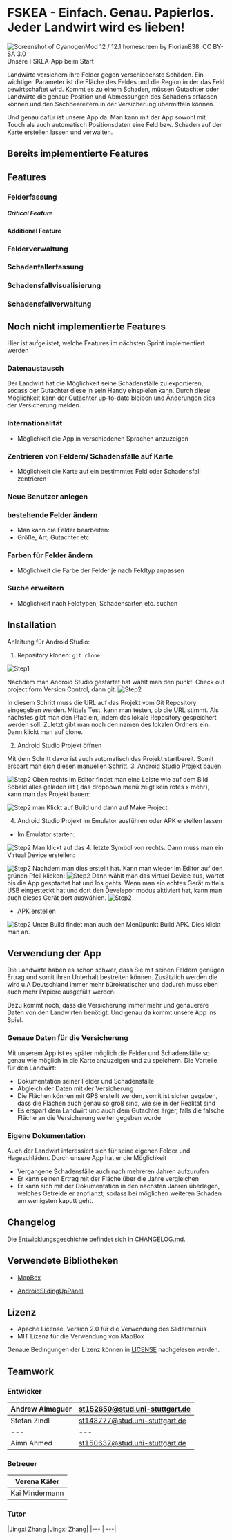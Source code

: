 # FSKEA - Einfach. Genau. Papierlos. Jeder Landwirt wird es lieben!

![Screenshot of CyanogenMod 12 / 12.1 homescreen by Florian838, CC BY-SA 3.0](doc/images/app-screenshot.png)  
Unsere FSKEA-App beim Start

Landwirte versichern ihre Felder gegen verschiedenste Schäden. 
Ein wichtiger Parameter ist die Fläche des Feldes und die Region in der das Feld bewirtschaftet wird.
Kommt es zu einem Schaden, müssen Gutachter oder Landwirte die genaue Position und Abmessungen des Schadens erfassen können und den Sachbeareitern in der Versicherung übermitteln können.

Und genau dafür ist unsere App da. Man kann mit der App sowohl mit Touch als auch automatisch Positionsdaten eine Feld bzw. Schaden auf der Karte erstellen lassen und verwalten.

## Bereits implementierte Features

## Features

### Felderfassung

##### Critical Feature


#### Additional Feature

### Felderverwaltung

### Schadenfallerfassung

### Schadensfallvisualisierung

### Schadensfallverwaltung


## Noch nicht implementierte Features
Hier ist aufgelistet, welche Features im nächsten Sprint implementiert werden
### Datenaustausch

Der Landwirt hat die Möglichkeit seine Schadensfälle zu exportieren, sodass der Gutachter diese in sein Handy einspielen kann. Durch diese Möglichkeit kann der Gutachter up-to-date bleiben und Änderungen dies der Versicherung melden.

### Internationalität
- Möglichkeit die App in verschiedenen Sprachen anzuzeigen
### Zentrieren von Feldern/ Schadensfälle auf Karte
- Möglichkeit die Karte auf ein bestimmtes Feld oder Schadensfall zentrieren
### Neue Benutzer anlegen
### bestehende Felder ändern
- Man kann die Felder bearbeiten:
 - Größe, Art, Gutachter etc.
### Farben für Felder ändern
- Möglichkeit die Farbe der Felder je nach Feldtyp anpassen
### Suche erweitern
- Möglichkeit nach Feldtypen, Schadensarten etc. suchen

## Installation
Anleitung für Android Studio:
1. Repository klonen: `git clone`

![Step1](doc/images/tutorial/s1.PNG)

Nachdem man Android Studio gestartet hat wählt man den punkt:
Check out project form Version Control, dann git.
![Step2](doc/images/tutorial/s2.PNG)

In diesem Schritt muss die URL auf das Projekt vom Git Repository eingegeben werden. Mittels Test, kann man testen, ob die URL stimmt.
Als nächstes gibt man den Pfad ein, indem das lokale Repository gespeichert werden soll.
Zuletzt gibt man noch den namen des lokalen Ordners ein. Dann klickt man auf clone.

2. Android Studio Projekt öffnen

Mit dem Schritt davor ist auch automatisch das Projekt startbereit. Somit erspart man sich diesen manuellen Schritt.
3. Android Studio Projekt bauen

![Step2](doc/images/tutorial/s3.PNG)
Oben rechts im Editor findet man eine Leiste wie auf dem Bild. Sobald alles geladen ist ( das dropbown menü zeigt kein rotes x mehr), kann man das Projekt bauen:

![Step2](doc/images/tutorial/s4.PNG)
man Klickt auf Build und dann auf Make Project.

4. Android Studio Projekt im Emulator ausführen oder APK erstellen lassen
- Im Emulator starten:

![Step2](doc/images/tutorial/s3.PNG)
Man klickt auf das 4. letzte Symbol von rechts. Dann muss man ein Virtual Device erstellen:

![Step2](doc/images/tutorial/s5.PNG)
Nachdem man dies erstellt hat. Kann man wieder im Editor auf den grünen Pfeil klicken:
![Step2](doc/images/tutorial/s3.PNG)
Dann wählt man das virtuel Device aus, wartet bis die App gesptartet hat und los gehts. 
Wenn man ein echtes Gerät mittels USB eingesteckt hat und dort den Develepor modus aktiviert hat, kann man auch dieses Gerät dort auswählen.
![Step2](doc/images/tutorial/s6.PNG)


- APK erstellen

![Step2](doc/images/tutorial/s4.PNG)
Unter Build findet man auch den Menüpunkt Build APK. Dies klickt man an.

## Verwendung der App

Die Landwirte haben es schon schwer, dass Sie mit seinen Feldern genügen Ertrag und somit ihren Unterhalt bestreiten können. Zusätzlich werden die wird u.A Deutschland immer mehr bürokratischer und dadurch muss eben auch mehr Papiere ausgefüllt werden.

Dazu kommt noch, dass die Versicherung immer mehr und genauerere Daten von den Landwirten benötigt. Und genau da kommt unsere App ins Spiel.

### Genaue Daten für die Versicherung

Mit unserem App ist es später möglich die Felder und Schadensfälle so genau wie möglich in die Karte anzuzeigen und zu speichern. 
Die Vorteile für den Landwirt:
- Dokumentation seiner Felder und Schadensfälle
- Abgleich der Daten mit der Versicherung
- Die Flächen können mit GPS erstellt werden, somit ist sicher gegeben, dass die Flächen auch genau so groß sind, wie sie in der Realität sind
- Es erspart dem Landwirt und auch dem Gutachter ärger, falls die falsche Fläche an die Versicherung weiter gegeben wurde


### Eigene Dokumentation
Auch der Landwirt interessiert sich für seine eigenen Felder und Hageschläden. Durch unsere App hat er die Möglichkeit
- Vergangene Schadensfälle auch nach mehreren Jahren aufzurufen
- Er kann seinen Ertrag mit der Fläche über die Jahre vergleichen
- Er kann sich mit der Dokumentation in den nächsten Jahren überlegen, welches Getreide er anpflanzt, sodass bei möglichen weiteren Schaden am wenigsten kaputt geht.

## Changelog

Die Entwicklungsgeschichte befindet sich in [CHANGELOG.md](CHANGELOG.md).

## Verwendete Bibliotheken
- [MapBox](https://github.com/mapbox/mapbox-gl-native)

- [AndroidSlidingUpPanel](https://github.com/umano/AndroidSlidingUpPanel)
## Lizenz

- Apache License, Version 2.0 für die Verwendung des Slidermenüs
- MIT Lizenz für die Verwendung von MapBox

Genaue Bedingungen der Lizenz können in [LICENSE](LICENSE) nachgelesen werden.

## Teamwork

### Entwicker

| Andrew Almaguer| st152650@stud.uni-stuttgart.de |
|--- | ---|
| Stefan Zindl | st148777@stud.uni-stuttgart.de |
| --- | --- |
| Aimn Ahmed | st150637@stud.uni-stuttgart.de |

### Betreuer
| Verena Käfer |
| ----------|
| Kai Mindermann |

### Tutor
|Jingxi Zhang 
|Jingxi Zhang|
|--- | ---|
